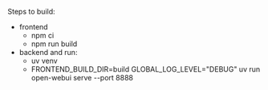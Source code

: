 Steps to build:
- frontend
    - npm ci
    - npm run build
- backend and run:
    - uv venv
    - FRONTEND_BUILD_DIR=build GLOBAL_LOG_LEVEL="DEBUG" uv run open-webui serve --port 8888